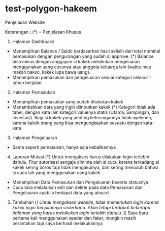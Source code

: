 # test-polygon-hakeem

Penjelasan Website

Keterangan : (*) = Penjelasan Khusus

1. Halaman Dashboard
- Menampilkan Balance / Saldo berdasarkan hasil selisih dari total nominal pemasukan dengan pengurangan yang sudah di approve.
(*) Balance bisa minus dengan anggapan si kakek melakukan pengeluaran menggunakan uang cucunya atau anggota keluarga lain (waktu mau makan bakso, kakek lupa bawa uang).
- Menampilkan pemasukan dan pengeluaran sesuai kategori selama 1 tahun berjalan

2. Halaman Pemasukan
- Menampilkan pemasukan yang sudah dilakukan kakek
- Menambahkan data yang ingin diinputkan kakek
(*) Kategori tidak ada tabel, dengan kata lain kategori valuenya statis (Utama, Sampingan, dan Investasi). Bagi si kakek yang penting keterangannya tidak nyeleneh, karena kakek orang yang bisa mengungkapkan sesuatu dengan kata-kata

3. Halaman Pengeluaran
- Sama seperti pemasukan, hanya saja kebalikannya

4. Laporan Mutasi
(*) Untuk mengakses harus dilakukan login terlebih dahulu. Fitur autorisasi sengaja diminta oleh si cucu karena terkadang si kakek sering boros tapi tidak mengakuinya, dan sering menuduh bahwa si cucu lah yang menggunakan uang kakek
- Menampilkan Data Pemasukan dan Pengeluaran beserta statusnya
- Cucu bisa melakukan edit dan delete pada data Pemasukan dan Pengeluaran apabila terdapat data yang absurd

5. Tambahan
(*) Untuk mengakses website, tidak memerlukan login karena kakek ingin tampilannya sederhana. Akan tetapi terdapat beberapa halaman yang harus melakukan login terlebih dahulu.
(*) Saya baru pertama kali menggunakan seeder dan faker, mungkin masih berantakan tapi saya berhasil melakukannya